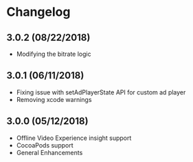 # Changelog

## 3.0.2 (08/22/2018)
* Modifying the bitrate logic


## 3.0.1 (06/11/2018)
* Fixing issue with setAdPlayerState API for custom ad player
* Removing xcode warnings


## 3.0.0 (05/12/2018)
* Offline Video Experience insight support
* CocoaPods support
* General Enhancements
